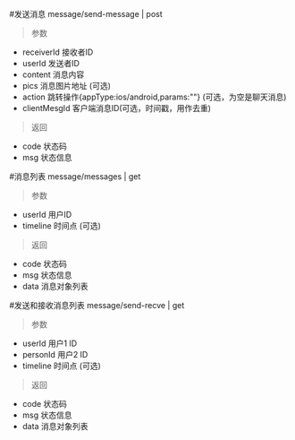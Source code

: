 #发送消息
message/send-message | post
> 参数  
* receiverId 接收者ID
* userId 发送者ID
* content 消息内容
* pics 消息图片地址 (可选)
* action 跳转操作{appType:ios/android,params:""} (可选，为空是聊天消息)
* clientMesgId 客户端消息ID(可选，时间戳，用作去重)

> 返回  
* code 状态码
* msg 状态信息

#消息列表
message/messages | get
> 参数  
* userId 用户ID
* timeline 时间点 (可选)

> 返回  
* code 状态码
* msg 状态信息
* data 消息对象列表

#发送和接收消息列表
message/send-recve | get
> 参数  
* userId 用户1 ID
* personId 用户2 ID
* timeline 时间点 (可选)

> 返回  
* code 状态码
* msg 状态信息
* data 消息对象列表
